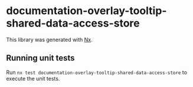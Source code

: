 # documentation-overlay-tooltip-shared-data-access-store

This library was generated with [Nx](https://nx.dev).

## Running unit tests

Run `nx test documentation-overlay-tooltip-shared-data-access-store` to execute the unit tests.
